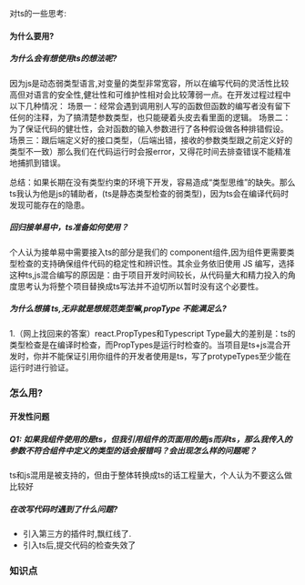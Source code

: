 对ts的一些思考:

#### 为什么要用?

##### 为什么会有想使用ts的想法呢?
因为js是动态弱类型语言,对变量的类型非常宽容，所以在编写代码的灵活性比较高但对语言的安全性,健壮性和可维护性相对会比较薄弱一点。在开发过程过程中以下几种情况：
场景一：经常会遇到调用别人写的函数但函数的编写者没有留下任何的注释，为了搞清楚参数类型，也只能硬着头皮去看里面的逻辑。
场景二：为了保证代码的健壮性，会对函数的输入参数进行了各种假设做各种排错假设。
场景三：跟后端定义好的接口类型，（后端出错，接收的参数类型跟之前定义好的类型不一致）那么我们在代码运行时会报error，又得花时间去排查错误不能精准地捕抓到错误。

总结：如果长期在没有类型约束的环境下开发，容易造成“类型思维”的缺失。那么ts我认为他是js的辅助者，(ts是静态类型检查的弱类型)，因为ts会在编译代码时发现可能存在的隐患。

##### 回归接单易中，ts准备如何使用？

个人认为接单易中需要接入ts的部分是我们的 component组件,因为组件更需要类型检查的支持确保组件代码的稳定性和辨识性。其余业务依旧使用 JS 编写，选择这种ts,js混合编写的原因是：由于项目开发时间较长，从代码量大和精力投入的角度思考认为将整个项目替换成ts写法并不迫切所以暂时没有这个必要性。

##### 为什么想搞 ts,无非就是想规范类型嘛,propType 不能满足么?

1.（网上找回来的答案）react.PropTypes和Typescript Type最大的差别是：ts的类型检查是在编译时检查，而PropTypes是运行时检查的。当项目是ts+js混合开发时，你并不能保证引用你组件的开发者使用是ts，写了protypeTypes至少能在运行时进行验证。

### 怎么用?

#### 开发性问题

##### Q1: 如果我组件使用的是ts，但我引用组件的页面用的是js而非ts，那么我传入的参数不符合组件中定义的类型的话会报错吗？会出现怎么样的问题呢？

ts和js混用是被支持的，但由于整体转换成ts的话工程量大，个人认为不要这么做比较好

##### 在改写代码时遇到了什么问题?

- 引入第三方的插件时,飘红线了.
- 引入ts后,提交代码的检查失效了



### 知识点

